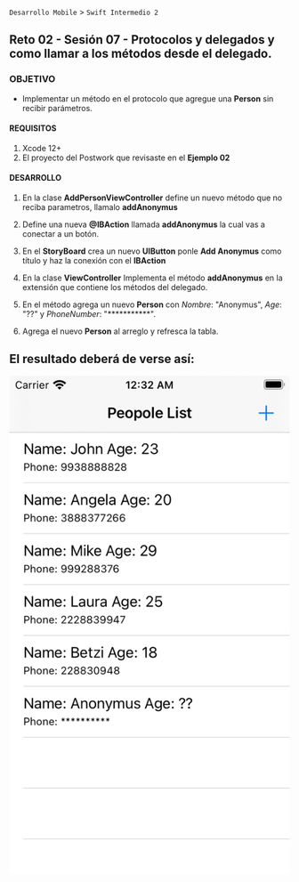  `Desarrollo Mobile` > `Swift Intermedio 2`

## Reto 02 - Sesión 07 - Protocolos y delegados y como llamar a los métodos desde el delegado.

### OBJETIVO 

- Implementar un método en el protocolo que agregue una **Person** sin recibir parámetros.

#### REQUISITOS 

1. Xcode 12+
2. El proyecto del Postwork que revisaste en el **Ejemplo 02**

#### DESARROLLO

1. En la clase **AddPersonViewController** define un nuevo método que no reciba parametros, llamalo **addAnonymus**

2. Define una nueva **@IBAction** llamada **addAnonymus** la cual vas a conectar a un botón.

3. En el **StoryBoard** crea un nuevo **UIButton** ponle **Add Anonymus** como título y haz la conexión con el **IBAction**

4. En la clase **ViewController** Implementa el método **addAnonymus** en la extensión que contiene los métodos del delegado.

5. En el método agrega un nuevo **Person** con _Nombre_: "Anonymus", _Age_: "??" y _PhoneNumber_: "***********".

6. Agrega el nuevo **Person** al arreglo y refresca la tabla.

## El resultado deberá de verse así:

![](0.png)